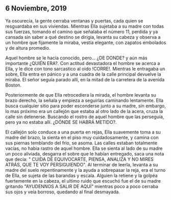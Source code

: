 ## 6 Noviembre, 2019


Ya oscurecía, la gente cerraba ventanas y puertas, cada quien se resguardaba en sus viviendas. Mientras Ella sujetaba a su madre con todas sus fuerzas, tomando el camino que señalaba el número 11, perdida y ya cansada sin saber a qué destino se dirigia, levanta su cabeza y observa a un hombre que fijamente la miraba, vestía elegante, con zapatos embolados y de altura promedio. 

Aquel hombre se le hacía conocido, pero... ¿DE DONDE? y aún más importante ¿QUIÉN ERA?. Con actitud devastadora el hombre se acerca a Ella, y le dice con tono sarcastico al oido !CORRE!. Mientras le entragaba un sobre, Ella entra en pánico y a una cuadra de la calle principal devuelve la miraba. El señor seguia parado allí, en la mitad de la carretera de la avenida Boston. 

Posteriormente de que Ella retrocediera la mirada, el hombre levanta su brazo derecho, la señala y empieza a seguirlas caminando lentamente. Ella busca cualquier sitio para poder esconderse junto a su madre, sin embargo, lo mas próximo era un callejón que estaba al otro lado de la acera, cruza la calle sin detenerse. Buscando el rostro de aquel hombre que las perseguía, pero ya no estaba allí. ¿DÓNDE SE HABRÁ METIDO?. 

El callejón solo conduce a una puerta en rejas, Ella suavemente toma a su madre del brazo, la sienta en el piso muy cuidadosamente, y camina con sus piernas temblando del frio, se asoma. Las calles estaban totalmente vacías, no habia rastro de aquel hombre. Ella se sienta al lado de su madre un poco aliviada, desgarra el sobre que le habían entregado, saca una nota que decía: " CUIDA DE EQUIVOCARTE, PIENSA, ANALIZA Y NO MIRES ATRÁS,  QUE TE VOY PERSIGUIENDO". Al terminar de leerla, levanta a su madre del suelo repentinamente y la ayuda a sobrepasar la reja, era el turno de Ella, se sujeta de las barandas y escala. Alguien la retiene y la golpéa fuertemente en la cabeza, el ultimo ruido que escuchó fue el de su madre gritando "AYUDENNOS A SALIR DE AQUÍ" mientras poco a poco cerraba sus ojos y veía borroso, quedando al final desmayada.
